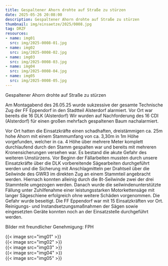 ```yaml
---
title: Gespaltener Ahorn drohte auf Straße zu stürzen
date: 2025-05-26 20:08:00
description: Gespaltener Ahorn drohte auf Straße zu stürzen
thumbnail: img/einsaetze/2025/0008.jpg
tag: DRZF
resources:
- name: img01
  src: img/2025-0008-01.jpg
- name: img02
  src: img/2025-0008-02.jpg
- name: img03
  src: img/2025-0008-03.jpg
- name: img04
  src: img/2025-0008-04.jpg
- name: img05
  src: img/2025-0008-05.jpg
---
```

Gespaltener Ahorn drohte auf Straße zu stürzen

Am Montagabend des 26.05.25 wurde sukzessive der gesamte Technische Zug der FF Eppendorf in den Stadtteil Alsterdorf alarmiert.
Vor Ort war bereits die 16 DLK (Alsterdorf) Wir wurden auf Nachforderung des 16 CDI (Alsterdorf) für einen großen mehrfach gespaltenen Baum nachalarmiert. 

Vor Ort hatten die Einsatzkräfte einen schadhaften, dreistämmigen ca. 25m hohe Ahorn mit einem Stammumfang von ca. 3,30m in 1m Höhe vorgefunden, welcher in ca. 4 Höhe über mehrere Meter komplett durchlaufend durch den Stamm gespalten war und bereits mit mehreren Kronensicherungen versehen war.
Es bestand die akute Gefahr des weiteren Umstürzens. 
Vor Beginn der Fällarbeiten mussten durch unsere Einsatzkräfte über die DLK vorbereitende Sägearbeiten durchgeführt werden und die Sicherung mit Anschlagmitteln per Drahtseil über die Seilwinde des GWR3 im direkten Zug an einem Stammteil angebracht werden.
Hiernach konnten alleinig durch die 8t-Seilwinde zwei der drei Stammteile umgezogen werden.
Danach wurde die seilwindenunterstützte Fällung unter Zuhilfenahme einer leistungsstarken Motorkettensäge mit langer Sägeschiene erfolgreich ohne weitere Schäden vorgenommen.
Die Gefahr wurde beseitigt.
Die FF Eppendorf war mit 15 Einsatzkräften vor Ort.
Reinigungs- und Instandsetzungsmaßnahmen der Sägen sowie eingesetzten Geräte konnten noch an der Einsatzstelle durchgeführt werden. 

Bilder mit freundlicher Genehmigung: FPH

{{< image src="img01" >}}  
{{< image src="img02" >}}  
{{< image src="img03" >}}  
{{< image src="img04" >}}  
{{< image src="img05" >}}  
